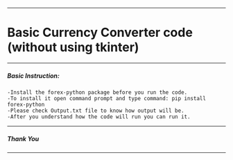 ***
# Basic Currency Converter code (without using tkinter)
***
##### Basic Instruction:

    -Install the forex-python package before you run the code.
    -To install it open command prompt and type command: pip install forex-python
    -Please check Output.txt file to know how output will be.
    -After you understand how the code will run you can run it.


***
##### Thank You
***
